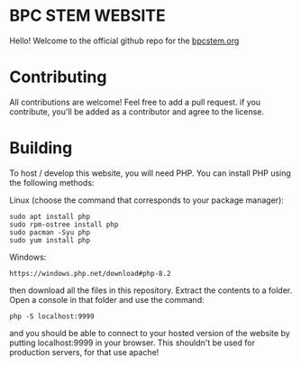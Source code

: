 # BPC STEM WEBSITE
Hello! Welcome to the official github repo for the [bpcstem.org](https://bpcstem.org)

# Contributing
All contributions are welcome!
Feel free to add a pull request. if you contribute, you'll be added as a contributor and agree to the license.

# Building
To host / develop this website, you will need PHP. You can install PHP using the following methods:

Linux (choose the command that corresponds to your package manager):
```
sudo apt install php
sudo rpm-ostree install php
sudo pacman -Syu php
sudo yum install php
```
Windows:
```
https://windows.php.net/download#php-8.2
```

then download all the files in this repository. Extract the contents to a folder. Open a console in that folder and use the command:
```
php -S localhost:9999
```
and you should be able to connect to your hosted version of the website by putting localhost:9999 in your browser. This shouldn't be used for production servers, for that use apache!
